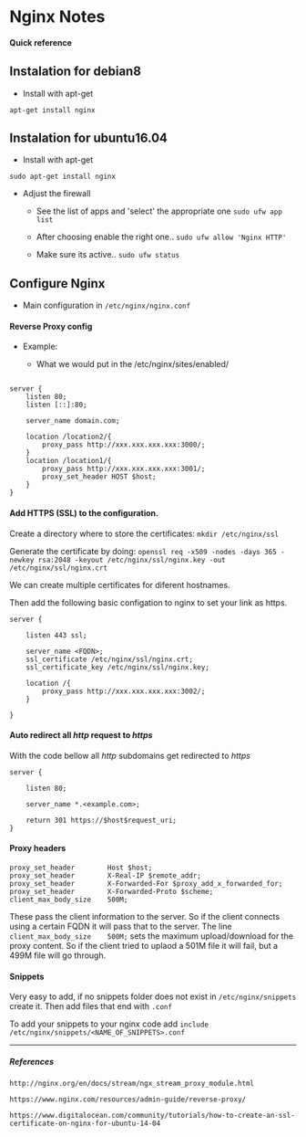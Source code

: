 # Nginx Notes

#### Quick reference


## Instalation for debian8

* Install with apt-get

```
apt-get install nginx
```

## Instalation for ubuntu16.04

* Install with apt-get

```
sudo apt-get install nginx
```

* Adjust the firewall

    * See the list of apps and 'select' the appropriate one `sudo ufw app list`

    * After choosing enable the right one.. `sudo ufw allow 'Nginx HTTP'`

    * Make sure its active.. `sudo ufw status`

## Configure Nginx

* Main configuration in `/etc/nginx/nginx.conf`

#### Reverse Proxy config

* Example:

    * What we would put in the /etc/nginx/sites/enabled/<domain>

```

server {
    listen 80;
    listen [::]:80;

    server_name domain.com;

    location /location2/{
        proxy_pass http://xxx.xxx.xxx.xxx:3000/;
    }
    location /location1/{
        proxy_pass http://xxx.xxx.xxx.xxx:3001/;
        proxy_set_header HOST $host;
    }
}

```

#### Add HTTPS (SSL) to the configuration.

Create a directory where to store the certificates:
`mkdir /etc/nginx/ssl`

Generate the certificate by doing:
`openssl req -x509 -nodes -days 365 -newkey rsa:2048 -keyout /etc/nginx/ssl/nginx.key -out /etc/nginx/ssl/nginx.crt`

We can create multiple certificates for diferent hostnames.

Then add the following basic configation to nginx to set your link as https.

```
server {

    listen 443 ssl;

    server_name <FQDN>;
    ssl_certificate /etc/nginx/ssl/nginx.crt;
    ssl_certificate_key /etc/nginx/ssl/nginx.key;

    location /{
        proxy_pass http://xxx.xxx.xxx.xxx:3002/;
    }

}

```

#### Auto redirect all _http_ request to _https_

With the code bellow all _http_ subdomains get redirected to _https_

```
server {

    listen 80;

    server_name *.<example.com>;

    return 301 https://$host$request_uri;
}

```

#### Proxy headers

```
proxy_set_header        Host $host;
proxy_set_header        X-Real-IP $remote_addr;
proxy_set_header        X-Forwarded-For $proxy_add_x_forwarded_for;
proxy_set_header        X-Forwarded-Proto $scheme;
client_max_body_size    500M;
```

These pass the client information to the server. So if the client connects using a certain FQDN it will pass that to the server.
The line `client_max_body_size    500M;` sets the maximum upload/download for the proxy content. So if the client tried to uplaod a 501M file it will fail, but a 499M file will go through.

#### Snippets

Very easy to add, if no snippets folder does not exist in `/etc/nginx/snippets` create it.
Then add files that end with `.conf`

To add your snippets to your nginx code add `include /etc/nginx/snippets/<NAME_OF_SNIPPETS>.conf`

---

##### References

`http://nginx.org/en/docs/stream/ngx_stream_proxy_module.html`

`https://www.nginx.com/resources/admin-guide/reverse-proxy/`

`https://www.digitalocean.com/community/tutorials/how-to-create-an-ssl-certificate-on-nginx-for-ubuntu-14-04`
